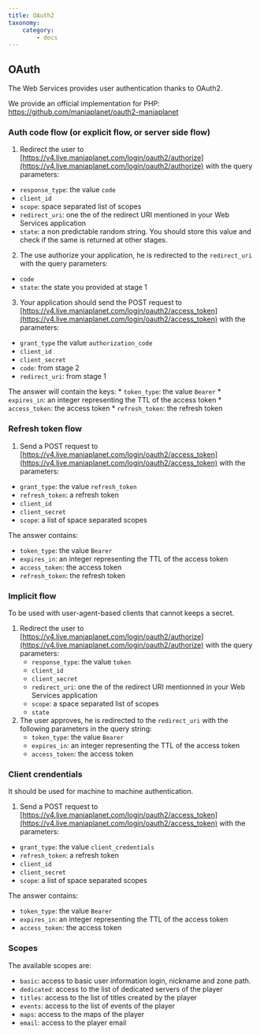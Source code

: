 ```yaml
---
title: OAuth2
taxonomy:
    category:
        - docs
---
```


## OAuth

The Web Services provides user authentication thanks to OAuth2.

We provide an official implementation for PHP: https://github.com/maniaplanet/oauth2-maniaplanet

### Auth code flow (or explicit flow, or server side flow)

1. Redirect the user to [https://v4.live.maniaplanet.com/login/oauth2/authorize](https://v4.live.maniaplanet.com/login/oauth2/authorize) with the query parameters:
  * `response_type`: the value `code`
  * `client_id`
  * `scope`: space separated list of scopes
  * `redirect_uri`: one the of the redirect URI mentioned in your Web Services application
  * `state`: a non predictable random string. You should store this value and check if the same is returned at other stages.
2. The use authorize your application, he is redirected to the `redirect_uri` with the query parameters:
  * `code`
  * `state`: the state you provided at stage 1
3. Your application should send the POST request to [https://v4.live.maniaplanet.com/login/oauth2/access_token](https://v4.live.maniaplanet.com/login/oauth2/access_token) with the parameters:
  * `grant_type` the value `authorization_code`
  * `client_id`
  * `client_secret`
  * `code`: from stage 2
  * `redirect_uri`: from stage 1 

The answer will contain the keys:
    * `token_type`: the value `Bearer`
    * `expires_in`: an integer representing the TTL of the access token
    * `access_token`: the access token
    * `refresh_token`: the refresh token

### Refresh token flow

1. Send a POST request to [https://v4.live.maniaplanet.com/login/oauth2/access_token](https://v4.live.maniaplanet.com/login/oauth2/access_token) with the parameters:
  * `grant_type`: the value `refresh_token`
  * `refresh_token`: a refresh token
  * `client_id`
  * `client_secret`
  * `scope`: a list of space separated scopes
 
 The answer contains: 
  * `token_type`: the value `Bearer`
  * `expires_in`: an integer representing the TTL of the access token
  * `access_token`: the access token
  * `refresh_token`: the refresh token


### Implicit flow

To be used with user-agent-based clients that cannot keeps a secret.

1. Redirect the user to [https://v4.live.maniaplanet.com/login/oauth2/authorize](https://v4.live.maniaplanet.com/login/oauth2/authorize) with the query parameters:
   * `response_type`: the value `token`
   * `client_id`
   * `client_secret`
   * `redirect_uri`: one the of the redirect URI mentionned in your Web Services application
   * `scope`: a space separated list of scopes
   * `state`
2. The user approves, he is redirected to the `redirect_uri` with the following parameters in the query string:
    * `token_type`: the value `Bearer`
    * `expires_in`: an integer representing the TTL of the access token
    * `access_token`: the access token

### Client crendentials

It should be used for machine to machine authentication. 

1. Send a POST request to [https://v4.live.maniaplanet.com/login/oauth2/access_token](https://v4.live.maniaplanet.com/login/oauth2/access_token) with the parameters:
  * `grant_type`: the value `client_credentials`
  * `refresh_token`: a refresh token
  * `client_id`
  * `client_secret`
  * `scope`: a list of space separated scopes

The answer contains: 
  * `token_type`: the value `Bearer`
  * `expires_in`: an integer representing the TTL of the access token
  * `access_token`: the access token
   
### Scopes

The available scopes are:
* `basic`: access to basic user information login, nickname and zone path.
* `dedicated`: access to the list of dedicated servers of the player
* `titles`: access to the list of titles created by the player
* `events`: access to the list of events of the player
* `maps`: access to the maps of the player
* `email`: access to the player email
